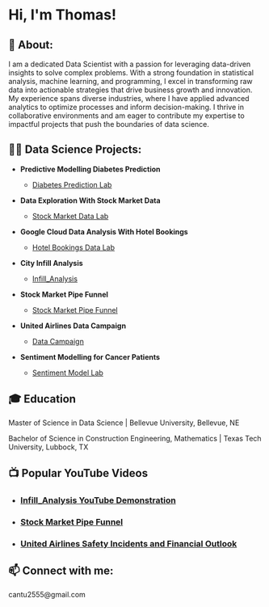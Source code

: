 <h1>Hi, I'm Thomas! </h1>
<h2>💁  About:</h2>
I am a dedicated Data Scientist with a passion for leveraging data-driven insights to solve complex problems. With a strong foundation in statistical analysis, machine learning, and programming, I excel in transforming raw data into actionable strategies that drive business growth and innovation. My experience spans diverse industries, where I have applied advanced analytics to optimize processes and inform decision-making. I thrive in collaborative environments and am eager to contribute my expertise to impactful projects that push the boundaries of data science.
<h2>👨‍💻 Data Science Projects:</h2>

- <b>Predictive Modelling Diabetes Prediction</b>
  - [Diabetes Prediction Lab](https://github.com/cantu2555/-Diabetes-Prediction-Project-/tree/main)

- <b>Data Exploration With Stock Market Data</b>
  - [Stock Market Data Lab](https://github.com/cantu2555/Stock-Market-Data-Lab)
 
- <b>Google Cloud Data Analysis With Hotel Bookings</b>
  - [Hotel Bookings Data Lab](https://github.com/cantu2555/Google-Cloud-Hotel-Bookings-Analysis)

- <b> City Infill Analysis</b>
  - [Infill_Analysis](https://github.com/cantu2555/Infill_Analysis)
  
- <b>Stock Market Pipe Funnel</b>
  - [Stock Market Pipe Funnel](https://github.com/cantu2555/-Stock-Market-Pipe-Funnel-)

 - <b> United Airlines Data Campaign</b>
   - [Data Campaign](https://github.com/cantu2555/Data-Campaign-United-Airlines)
  
- <b>Sentiment Modelling for Cancer Patients</b>
  - [Sentiment Model Lab](https://github.com/cantu2555/Cancer-Sentiment-Model)

<h2>🎓 Education </h2>
  Master of Science in Data Science | Bellevue University, Bellevue, NE
  
  
  Bachelor of Science in Construction Engineering, Mathematics | Texas Tech University, Lubbock, TX

<h2>📺 Popular YouTube Videos</h2>

-  ### [Infill_Analysis YouTube Demonstration](https://youtu.be/4mRkdseSnO8)
-  ### [Stock Market Pipe Funnel](https://youtu.be/pqBF1z3ZyHk)
-  ### [United Airlines Safety Incidents and Financial Outlook](https://youtu.be/MhGbn54edQ0)


<h2>📫 Connect with me:</h2>
  cantu2555@gmail.com


[twitter]: https://twitter.com/joshmadakor
[youtube]: https://www.youtube.com/c/joshmadakor
[instagram]: https://www.instagram.com/joshmadakor/
[linkedin]: https://linkedin.com/in/joshmadakor

<!--
**joshmadakor1/joshmadakor1** is a ✨ _special_ ✨ repository because its `README.md` (this file) appears on your GitHub profile.

Here are some ideas to get you started:

- 🔭 I’m currently working on ...
- 🌱 I’m currently learning ...
- 👯 I’m looking to collaborate on ...
- 🤔 I’m looking for help with ...
- 💬 Ask me about ...
- 📫 How to reach me: ...
- 😄 Pronouns: ...
- ⚡ Fun fact: ...
-->


